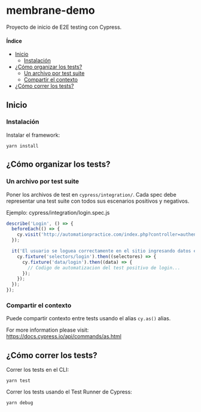 # membrane-demo

Proyecto de inicio de E2E testing con Cypress.

#### Índice

* [Inicio](#inicio)
  * [Instalación](#instalacion)
* [¿Cómo organizar los tests?](#como-organizar-los-tests)
  * [Un archivo por test suite](#un-archivo-por-test-suite)
  * [Compartir el contexto](#compartir-el-contexto)
* [¿Cómo correr los tests?](#como-correr-los-tests)

## Inicio

### Instalación

Instalar el framework:

```shell
yarn install
```

## ¿Cómo organizar los tests?

### Un archivo por test suite

Poner los archivos de test en `cypress/integration/`. Cada spec debe representar una test suite con todos sus escenarios positivos y negativos.

Ejemplo: cypress/integration/login.spec.js

```javascript
describe('Login', () => {
  beforeEach(() => {
    cy.visit('http://automationpractice.com/index.php?controller=authentication&back=my-account');
  });

  it('El usuario se loguea correctamente en el sitio ingresando datos existentes y validos.', () => {
    cy.fixture('selectors/login').then((selectores) => {
      cy.fixture('data/login').then((data) => {
        // Codigo de automatizacion del test positivo de login...
      });
    });
  });
});
```

### Compartir el contexto

Puede compartir contexto entre tests usando el alias `cy.as()` alias.

For more information please visit: <https://docs.cypress.io/api/commands/as.html>

## ¿Cómo correr los tests?

Correr los tests en el CLI:

```shell
yarn test
```

Correr los tests usando el Test Runner de Cypress:

```shell
yarn debug
```
